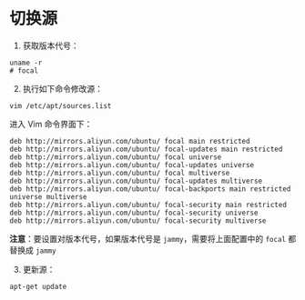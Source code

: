 # 切换源

1. 获取版本代号：

```shell
uname -r
# focal
```

2. 执行如下命令修改源：

```shell
vim /etc/apt/sources.list
```

进入 Vim 命令界面下：

```
deb http://mirrors.aliyun.com/ubuntu/ focal main restricted
deb http://mirrors.aliyun.com/ubuntu/ focal-updates main restricted
deb http://mirrors.aliyun.com/ubuntu/ focal universe
deb http://mirrors.aliyun.com/ubuntu/ focal-updates universe
deb http://mirrors.aliyun.com/ubuntu/ focal multiverse
deb http://mirrors.aliyun.com/ubuntu/ focal-updates multiverse
deb http://mirrors.aliyun.com/ubuntu/ focal-backports main restricted universe multiverse
deb http://mirrors.aliyun.com/ubuntu/ focal-security main restricted
deb http://mirrors.aliyun.com/ubuntu/ focal-security universe
deb http://mirrors.aliyun.com/ubuntu/ focal-security multiverse
```

**注意**：要设置对版本代号，如果版本代号是 `jammy`，需要将上面配置中的 `focal` 都替换成 `jammy`

3. 更新源：

```shell
apt-get update
```